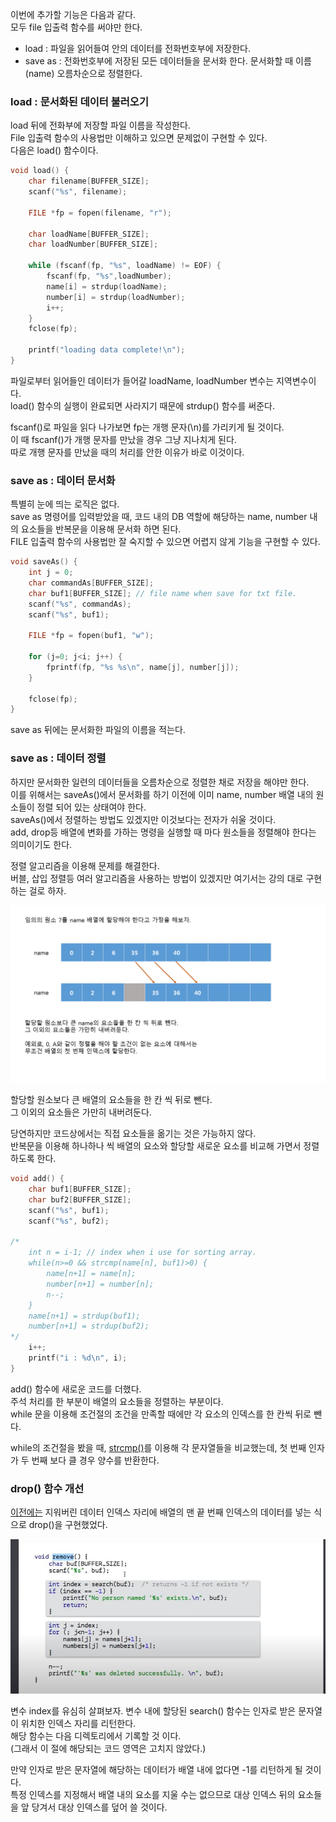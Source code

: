 <p>
이번에 추가할 기능은 다음과 같다.<br />
모두 <a href="https://github.com/TaekGeunLee/study_CS/tree/master/S1/2"></a>file 입출력 함수를 써야만 한다.
</p>

* load : 파일을 읽어들여 안의 데이터를 전화번호부에 저장한다.
* save as : 전화번호부에 저장된 모든 데이터들을 문서화 한다. 문서화할 때 이름(name) 오름차순으로 정렬한다.

### load : 문서화된 데이터 불러오기

<p>
load 뒤에 전화부에 저장할 파일 이름을 작성한다.<br />
File 입출력 함수의 사용법만 이해하고 있으면 문제없이 구현할 수 있다.<br />
다음은 load() 함수이다.
</p>

```c
void load() {
    char filename[BUFFER_SIZE];
    scanf("%s", filename);

    FILE *fp = fopen(filename, "r");

    char loadName[BUFFER_SIZE];
    char loadNumber[BUFFER_SIZE];

    while (fscanf(fp, "%s", loadName) != EOF) {
        fscanf(fp, "%s",loadNumber);
        name[i] = strdup(loadName);
        number[i] = strdup(loadNumber);
        i++;
    }
    fclose(fp);

    printf("loading data complete!\n");
}
```
<p>
파일로부터 읽어들인 데이터가 들어갈 loadName, loadNumber 변수는 지역변수이다.<br />
load() 함수의 실행이 완료되면 사라지기 때문에 strdup() 함수를 써준다.
</p>

<p>
fscanf()로 파일을 읽다 나가보면 fp는 개행 문자(\n)를 가리키게 될 것이다.<br />
이 때 fscanf()가 개행 문자를 만났을 경우 그냥 지나치게 된다.<br />
따로 개행 문자를 만났을 때의 처리를 안한 이유가 바로 이것이다.
</p>

### save as : 데이터 문서화

<p>
특별히 눈에 띄는 로직은 없다.<br />
save as 명령어를 입력받았을 때, 코드 내의 DB 역할에 해당하는 name, number 내의 요소들을 반복문을 이용해 문서화 하면 된다.<br />
FILE 입출력 함수의 사용법만 잘 숙지할 수 있으면 어렵지 않게 기능을 구현할 수 있다.
</p>

```c
void saveAs() {
    int j = 0;
    char commandAs[BUFFER_SIZE];
    char buf1[BUFFER_SIZE]; // file name when save for txt file.
    scanf("%s", commandAs);
    scanf("%s", buf1);

    FILE *fp = fopen(buf1, "w");

    for (j=0; j<i; j++) {
        fprintf(fp, "%s %s\n", name[j], number[j]);
    }

    fclose(fp);
}
```

<p>save as 뒤에는 문서화한 파일의 이름을 적는다.</p>

### save as : 데이터 정렬
<p>
하지만 문서화한 일련의 데이터들을 오름차순으로 정렬한 채로 저장을 해야만 한다.<br />
이를 위해서는 saveAs()에서 문서화를 하기 이전에 이미 name, number 배열 내의 원소들이 정렬 되어 있는 상태여야 한다.<br />
saveAs()에서 정렬하는 방법도 있겠지만 이것보다는 전자가 쉬울 것이다.<br />
add, drop등 배열에 변화를 가하는 명령을 실행할 때 마다 원소들을 정렬해야 한다는 의미이기도 한다.
</p>

<p>
정렬 알고리즘을 이용해 문제를 해결한다.<br />
버블, 삽입 정렬등 여러 알고리즘을 사용하는 방법이 있겠지만 여기서는 강의 대로 구현하는 걸로 하자.
</p>

<img src="https://github.com/TaekGeunLee/study_CS/blob/master/readmeImg/S1_7-1.png" alt="S1_7-1" />

<p>
할당할 원소보다 큰 배열의 요소들을 한 칸 씩 뒤로 뺀다.<br />
그 이외의 요소들은 가만히 내버려둔다.
</p>

<p>
당연하지만 코드상에서는 직접 요소들을 옮기는 것은 가능하지 않다.<br />
반복문을 이용해 하나하나 씩 배열의 요소와 할당할 새로운 요소를 비교해 가면서 정렬하도록 한다.
</p>

```c
void add() {
    char buf1[BUFFER_SIZE];
    char buf2[BUFFER_SIZE];
    scanf("%s", buf1);
    scanf("%s", buf2);

/*
    int n = i-1; // index when i use for sorting array.
    while(n>=0 && strcmp(name[n], buf1)>0) {
        name[n+1] = name[n];
        number[n+1] = number[n];
        n--;
    }
    name[n+1] = strdup(buf1);
    number[n+1] = strdup(buf2);
*/
    i++;
    printf("i : %d\n", i);
}
```
<p>
add() 함수에 새로운 코드를 더했다.<br />
주석 처리를 한 부분이 배열의 요소들을 정렬하는 부분이다.<br />
while 문을 이용해 조건절의 조건을 만족할 때에만 각 요소의 인덱스를 한 칸씩 뒤로 뺀다.
</p>

<p>
while의 조건절을 봤을 때, <a href="https://blockdmask.tistory.com/391">strcmp()</a>를 이용해 각 문자열들을 비교했는데,
첫 번째 인자가 두 번째 보다 클 경우 양수를 반환한다.
</p>

### drop() 함수 개선

<p><a href="https://github.com/TaekGeunLee/study_CS/tree/master/S1/5">이전에는</a> 지워버린 데이터 인덱스 자리에 배열의 맨 끝 번째 인덱스의 데이터를 넣는 식으로 drop()을 구현했었다.</p>

<img src="https://github.com/TaekGeunLee/study_CS/blob/master/readmeImg/S1_7-2.JPG" alt="S1_7-2" />

<p>
변수 index를 유심히 살펴보자.
변수 내에 할당된 search() 함수는 인자로 받은 문자열이 위치한 인덱스 자리를 리턴한다.<br />
해당 함수는 다음 디렉토리에서 기록할 것 이다.<br />
(그래서 이 절에 해당되는 코드 영역은 고치지 않았다.)
</p>

<p>
만약 인자로 받은 문자열에 해당하는 데이터가 배열 내에 없다면 -1를 리턴하게 될 것이다.<br />
특정 인덱스를 지정해서 배열 내의 요소를 지울 수는 없으므로 대상 인덱스 뒤의 요소들을 앞 당겨서 대상 인덱스를 덮어 쓸 것이다.
</p>
